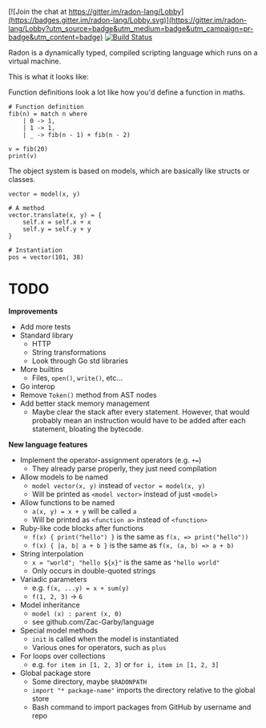 [![Join the chat at https://gitter.im/radon-lang/Lobby](https://badges.gitter.im/radon-lang/Lobby.svg)](https://gitter.im/radon-lang/Lobby?utm_source=badge&utm_medium=badge&utm_campaign=pr-badge&utm_content=badge) [![Build Status](https://travis-ci.org/Zac-Garby/radon.svg?branch=master)](https://travis-ci.org/Zac-Garby/radon)

Radon is a dynamically typed, compiled scripting language which runs on a virtual
machine.

This is what it looks like:

Function definitions look a lot like how you'd define a function in maths.
```
# Function definition
fib(n) = match n where
    | 0 -> 1,
    | 1 -> 1,
    | _ -> fib(n - 1) + fib(n - 2)

v = fib(20)
print(v)
```

The object system is based on models, which are basically like structs or
classes.
```
vector = model(x, y)

# A method
vector.translate(x, y) = {
    self.x = self.x + x
    self.y = self.y + y
}

# Instantiation
pos = vector(101, 38)
```

# TODO

**Improvements**
 - Add more tests
 - Standard library
   - HTTP
   - String transformations
   - Look through Go std libraries
 - More builtins
   - Files, `open()`, `write()`, etc...
 - Go interop
 - Remove `Token()` method from AST nodes
 - Add better stack memory management
   - Maybe clear the stack after every statement. However, that would probably
     mean an instruction would have to be added after each statement, bloating
     the bytecode.

**New language features**
 - Implement the operator-assignment operators (e.g. `+=`)
   - They already parse properly, they just need compilation
 - Allow models to be named
   - `model vector(x, y)` instead of `vector = model(x, y)`
   - Will be printed as `<model vector>` instead of just `<model>`
 - Allow functions to be named
   - `a(x, y) = x + y` will be called `a`
   - Will be printed as `<function a>` instead of `<function>`
 - Ruby-like code blocks after functions
   - `f(x) { print("hello") }` is the same as `f(x, => print("hello"))`
   - `f(x) { |a, b| a + b }` is the same as `f(x, (a, b) => a + b)`
 - String interpolation
   - `x = "world"; "hello ${x}"` is the same as `"hello world"`
   - Only occurs in double-quoted strings
 - Variadic parameters
   - e.g. `f(x, ...y) = x + sum(y)`
   - `f(1, 2, 3)` &rarr; `6`
 - Model inheritance
   - `model (x) : parent (x, 0)`
   - see github.com/Zac-Garby/language
 - Special model methods
   - `init` is called when the model is instantiated
   - Various ones for operators, such as `plus`
 - For loops over collections
   - e.g. `for item in [1, 2, 3]` or `for i, item in [1, 2, 3]`
 - Global package store
   - Some directory, maybe `$RADONPATH`
   - `import "* package-name"` imports the directory relative to the global store
   - Bash command to import packages from GitHub by username and repo
